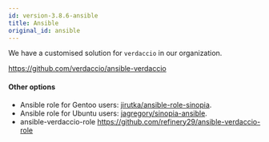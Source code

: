 ```yaml
---
id: version-3.8.6-ansible
title: Ansible
original_id: ansible
---
```


We have a customised solution for `verdaccio` in our organization.

<https://github.com/verdaccio/ansible-verdaccio>

#### Other options

* Ansible role for Gentoo users: [jirutka/ansible-role-sinopia](https://github.com/jirutka/ansible-role-sinopia).
* Ansible role for Ubuntu users: [jagregory/sinopia-ansible](https://github.com/jagregory/sinopia-ansible).
* ansible-verdaccio-role <https://github.com/refinery29/ansible-verdaccio-role>